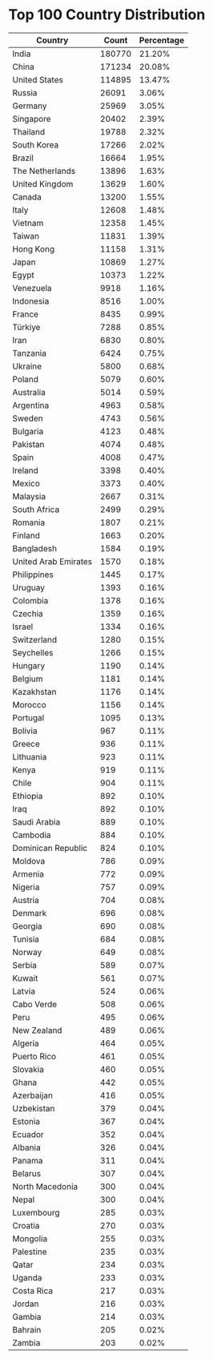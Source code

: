 # Top 100 Country Distribution
| Country | Count | Percentage |
|----|----|----|
| India | 180770 | 21.20% |
| China | 171234 | 20.08% |
| United States | 114895 | 13.47% |
| Russia | 26091 | 3.06% |
| Germany | 25969 | 3.05% |
| Singapore | 20402 | 2.39% |
| Thailand | 19788 | 2.32% |
| South Korea | 17266 | 2.02% |
| Brazil | 16664 | 1.95% |
| The Netherlands | 13896 | 1.63% |
| United Kingdom | 13629 | 1.60% |
| Canada | 13200 | 1.55% |
| Italy | 12608 | 1.48% |
| Vietnam | 12358 | 1.45% |
| Taiwan | 11831 | 1.39% |
| Hong Kong | 11158 | 1.31% |
| Japan | 10869 | 1.27% |
| Egypt | 10373 | 1.22% |
| Venezuela | 9918 | 1.16% |
| Indonesia | 8516 | 1.00% |
| France | 8435 | 0.99% |
| Türkiye | 7288 | 0.85% |
| Iran | 6830 | 0.80% |
| Tanzania | 6424 | 0.75% |
| Ukraine | 5800 | 0.68% |
| Poland | 5079 | 0.60% |
| Australia | 5014 | 0.59% |
| Argentina | 4963 | 0.58% |
| Sweden | 4743 | 0.56% |
| Bulgaria | 4123 | 0.48% |
| Pakistan | 4074 | 0.48% |
| Spain | 4008 | 0.47% |
| Ireland | 3398 | 0.40% |
| Mexico | 3373 | 0.40% |
| Malaysia | 2667 | 0.31% |
| South Africa | 2499 | 0.29% |
| Romania | 1807 | 0.21% |
| Finland | 1663 | 0.20% |
| Bangladesh | 1584 | 0.19% |
| United Arab Emirates | 1570 | 0.18% |
| Philippines | 1445 | 0.17% |
| Uruguay | 1393 | 0.16% |
| Colombia | 1378 | 0.16% |
| Czechia | 1359 | 0.16% |
| Israel | 1334 | 0.16% |
| Switzerland | 1280 | 0.15% |
| Seychelles | 1266 | 0.15% |
| Hungary | 1190 | 0.14% |
| Belgium | 1181 | 0.14% |
| Kazakhstan | 1176 | 0.14% |
| Morocco | 1156 | 0.14% |
| Portugal | 1095 | 0.13% |
| Bolivia | 967 | 0.11% |
| Greece | 936 | 0.11% |
| Lithuania | 923 | 0.11% |
| Kenya | 919 | 0.11% |
| Chile | 904 | 0.11% |
| Ethiopia | 892 | 0.10% |
| Iraq | 892 | 0.10% |
| Saudi Arabia | 889 | 0.10% |
| Cambodia | 884 | 0.10% |
| Dominican Republic | 824 | 0.10% |
| Moldova | 786 | 0.09% |
| Armenia | 772 | 0.09% |
| Nigeria | 757 | 0.09% |
| Austria | 704 | 0.08% |
| Denmark | 696 | 0.08% |
| Georgia | 690 | 0.08% |
| Tunisia | 684 | 0.08% |
| Norway | 649 | 0.08% |
| Serbia | 589 | 0.07% |
| Kuwait | 561 | 0.07% |
| Latvia | 524 | 0.06% |
| Cabo Verde | 508 | 0.06% |
| Peru | 495 | 0.06% |
| New Zealand | 489 | 0.06% |
| Algeria | 464 | 0.05% |
| Puerto Rico | 461 | 0.05% |
| Slovakia | 460 | 0.05% |
| Ghana | 442 | 0.05% |
| Azerbaijan | 416 | 0.05% |
| Uzbekistan | 379 | 0.04% |
| Estonia | 367 | 0.04% |
| Ecuador | 352 | 0.04% |
| Albania | 326 | 0.04% |
| Panama | 311 | 0.04% |
| Belarus | 307 | 0.04% |
| North Macedonia | 300 | 0.04% |
| Nepal | 300 | 0.04% |
| Luxembourg | 285 | 0.03% |
| Croatia | 270 | 0.03% |
| Mongolia | 255 | 0.03% |
| Palestine | 235 | 0.03% |
| Qatar | 234 | 0.03% |
| Uganda | 233 | 0.03% |
| Costa Rica | 217 | 0.03% |
| Jordan | 216 | 0.03% |
| Gambia | 214 | 0.03% |
| Bahrain | 205 | 0.02% |
| Zambia | 203 | 0.02% |
